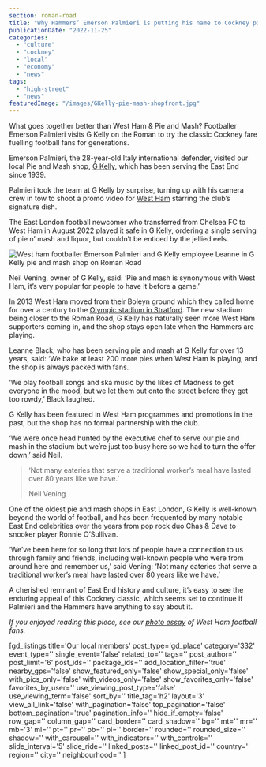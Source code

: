```yaml
---
section: roman-road
title: "Why Hammers’ Emerson Palmieri is putting his name to Cockney pie n’ mash"
publicationDate: "2022-11-25"
categories: 
  - "culture"
  - "cockney"
  - "local"
  - "economy"
  - "news"
tags: 
  - "high-street"
  - "news"
featuredImage: "/images/GKelly-pie-mash-shopfront.jpg"
---
```


What goes together better than West Ham & Pie and Mash? Footballer Emerson Palmieri visits G Kelly on the Roman to try the classic Cockney fare fuelling football fans for generations.

Emerson Palmieri, the 28-year-old Italy international defender, visited our local Pie and Mash shop, [G Kelly](https://romanroadlondon.com/g-kelly-pie-mash-shop-working-class-food/), which has been serving the East End since 1939.

Palmieri took the team at G Kelly by surprise, turning up with his camera crew in tow to shoot a promo video for [West Ham](https://romanroadlondon.com/faces-west-ham-football-jose-da-luz-photoessay/) starring the club’s signature dish. 

The East London football newcomer who transferred from Chelsea FC to West Ham in August 2022 played it safe in G Kelly, ordering a single serving of pie n’ mash and liquor, but couldn’t be enticed by the jellied eels.

![West ham footballer Emerson Palmieri and G Kelly employee Leanne in G Kelly pie and mash shop on Roman Road](/images/gkelly-emerson-palmieri.jpg)

Neil Vening, owner of G Kelly, said: ‘Pie and mash is synonymous with West Ham, it’s very popular for people to have it before a game.’ 

In 2013 West Ham moved from their Boleyn ground which they called home for over a century to the [Olympic stadium in Stratford](https://romanroadlondon.com/phil-verney-photos-the-orbit-queen-elizabeth-olympic-park/). The new stadium being closer to the Roman Road, G Kelly has naturally seen more West Ham supporters coming in, and the shop stays open late when the Hammers are playing. 

Leanne Black, who has been serving pie and mash at G Kelly for over 13 years, said: ‘We bake at least 200 more pies when West Ham is playing, and the shop is always packed with fans.

‘We play football songs and ska music by the likes of Madness to get everyone in the mood, but we let them out onto the street before they get too rowdy,’ Black laughed. 

G Kelly has been featured in West Ham programmes and promotions in the past, but the shop has no formal partnership with the club. 

‘We were once head hunted by the executive chef to serve our pie and mash in the stadium but we’re just too busy here so we had to turn the offer down,’ said Neil. 

> ‘Not many eateries that serve a traditional worker’s meal have lasted over 80 years like we have.’ 
> 
> Neil Vening

One of the oldest pie and mash shops in East London, G Kelly is well-known beyond the world of football, and has been frequented by many notable East End celebrities over the years from pop rock duo Chas & Dave to snooker player Ronnie O’Sullivan.

‘We’ve been here for so long that lots of people have a connection to us through family and friends, including well-known people who were from around here and remember us,’ said Vening: ‘Not many eateries that serve a traditional worker’s meal have lasted over 80 years like we have.’ 

A cherished remnant of East End history and culture, it’s easy to see the enduring appeal of this Cockney classic, which seems set to continue if Palmieri and the Hammers have anything to say about it.

_If you enjoyed reading this piece, see our_ [_photo essay_](https://romanroadlondon.com/faces-west-ham-football-jose-da-luz-photoessay/) _of West Ham football fans._ 

\[gd\_listings title='Our local members' post\_type='gd\_place' category='332' event\_type='' single\_event='false' related\_to='' tags='' post\_author='' post\_limit='6' post\_ids='' package\_ids='' add\_location\_filter='true' nearby\_gps='false' show\_featured\_only='false' show\_special\_only='false' with\_pics\_only='false' with\_videos\_only='false' show\_favorites\_only='false' favorites\_by\_user='' use\_viewing\_post\_type='false' use\_viewing\_term='false' sort\_by='' title\_tag='h2' layout='3' view\_all\_link='false' with\_pagination='false' top\_pagination='false' bottom\_pagination='true' pagination\_info='' hide\_if\_empty='false' row\_gap='' column\_gap='' card\_border='' card\_shadow='' bg='' mt='' mr='' mb='3' ml='' pt='' pr='' pb='' pl='' border='' rounded='' rounded\_size='' shadow='' with\_carousel='' with\_indicators='' with\_controls='' slide\_interval='5' slide\_ride='' linked\_posts='' linked\_post\_id='' country='' region='' city='' neighbourhood='' \]
